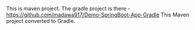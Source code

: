 This is maven project.
The gradle project is there - https://github.com/madawa917/Demo-SpringBoot-App-Gradle
This Maven project converted to Gradle.
